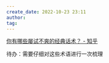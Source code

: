 ```yaml
---
create_date: 2022-10-23 23:11
author: 
tag: 
---
```

[你有哪些屡试不爽的经典话术？ - 知乎](https://zhuanlan.zhihu.com/p/480868335)

待办：需要仔细对这些术语进行一次梳理

